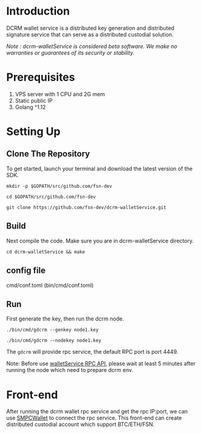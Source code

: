 # Introduction
DCRM wallet service is a distributed key generation and distributed signature service that can serve as a distributed custodial solution.

*Note : dcrm-walletService is considered beta software. We make no warranties or guarantees of its security or stability.*

# Prerequisites
1. VPS server with 1 CPU and 2G mem
2. Static public IP
3. Golang ^1.12

# Setting Up
## Clone The Repository
To get started, launch your terminal and download the latest version of the SDK.
```
mkdir -p $GOPATH/src/github.com/fsn-dev

cd $GOPATH/src/github.com/fsn-dev

git clone https://github.com/fsn-dev/dcrm-walletService.git
```
## Build
Next compile the code.  Make sure you are in dcrm-walletService directory.
```
cd dcrm-walletService && make
```
## config file
cmd/conf.toml (bin/cmd/conf.toml)

## Run
First generate the key, then run the dcrm node. 
```
./bin/cmd/gdcrm --genkey node1.key

./bin/cmd/gdcrm --nodekey node1.key
```
The `gdcrm` will provide rpc service, the default RPC port is port 4449.

Note: 
Before use [walletService RPC API](https://github.com/fsn-dev/dcrm-walletService/wiki/walletService-RPC-API), please wait at least 5 minutes after running the node which need to prepare dcrm env.

# Front-end

After running the dcrm wallet rpc service and get the rpc IP:port, we can use [SMPCWallet](https://github.com/fsn-dev/SMPCWallet/releases) to connect the rpc service. This front-end can create distributed custodial account which support BTC/ETH/FSN.


